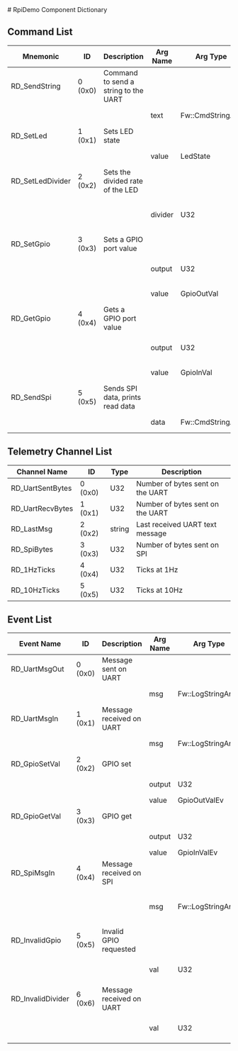 <title>RpiDemo Component Dictionary</title>
# RpiDemo Component Dictionary


## Command List

|Mnemonic|ID|Description|Arg Name|Arg Type|Comment
|---|---|---|---|---|---|
|RD_SendString|0 (0x0)|Command to send a string to the UART| | |   
| | | |text|Fw::CmdStringArg|String to send|                    
|RD_SetLed|1 (0x1)|Sets LED state| | |   
| | | |value|LedState|GPIO value|                    
|RD_SetLedDivider|2 (0x2)|Sets the divided rate of the LED| | |   
| | | |divider|U32|Divide 10Hz by this number|                    
|RD_SetGpio|3 (0x3)|Sets a GPIO port value| | |   
| | | |output|U32|Output line number|                    
| | | |value|GpioOutVal|GPIO value|                    
|RD_GetGpio|4 (0x4)|Gets a GPIO port value| | |   
| | | |output|U32|Output line number|                    
| | | |value|GpioInVal|GPIO value|                    
|RD_SendSpi|5 (0x5)|Sends SPI data, prints read data| | |   
| | | |data|Fw::CmdStringArg|data to send|                    

## Telemetry Channel List

|Channel Name|ID|Type|Description|
|---|---|---|---|
|RD_UartSentBytes|0 (0x0)|U32|Number of bytes sent on the UART|
|RD_UartRecvBytes|1 (0x1)|U32|Number of bytes sent on the UART|
|RD_LastMsg|2 (0x2)|string|Last received UART text message|
|RD_SpiBytes|3 (0x3)|U32|Number of bytes sent on SPI|
|RD_1HzTicks|4 (0x4)|U32|Ticks at 1Hz|
|RD_10HzTicks|5 (0x5)|U32|Ticks at 10Hz|

## Event List

|Event Name|ID|Description|Arg Name|Arg Type|Arg Size|Description
|---|---|---|---|---|---|---|
|RD_UartMsgOut|0 (0x0)|Message sent on UART| | | | |
| | | |msg|Fw::LogStringArg&|40|The message|    
|RD_UartMsgIn|1 (0x1)|Message received on UART| | | | |
| | | |msg|Fw::LogStringArg&|40|The message|    
|RD_GpioSetVal|2 (0x2)|GPIO set| | | | |
| | | |output|U32||The output number|    
| | | |value|GpioOutValEv||GPIO value|    
|RD_GpioGetVal|3 (0x3)|GPIO get| | | | |
| | | |output|U32||The output number|    
| | | |value|GpioInValEv||GPIO value|    
|RD_SpiMsgIn|4 (0x4)|Message received on SPI| | | | |
| | | |msg|Fw::LogStringArg&|40|The message bytes as text|    
|RD_InvalidGpio|5 (0x5)|Invalid GPIO requested| | | | |
| | | |val|U32||The bad GPIO number|    
|RD_InvalidDivider|6 (0x6)|Message received on UART| | | | |
| | | |val|U32||The bad divider value|    
